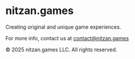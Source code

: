 # nitzan.games

Creating original and unique game experiences.

For more info, contact us at contact@nitzan.games

© 2025 nitzan.games LLC. All rights reserved.

